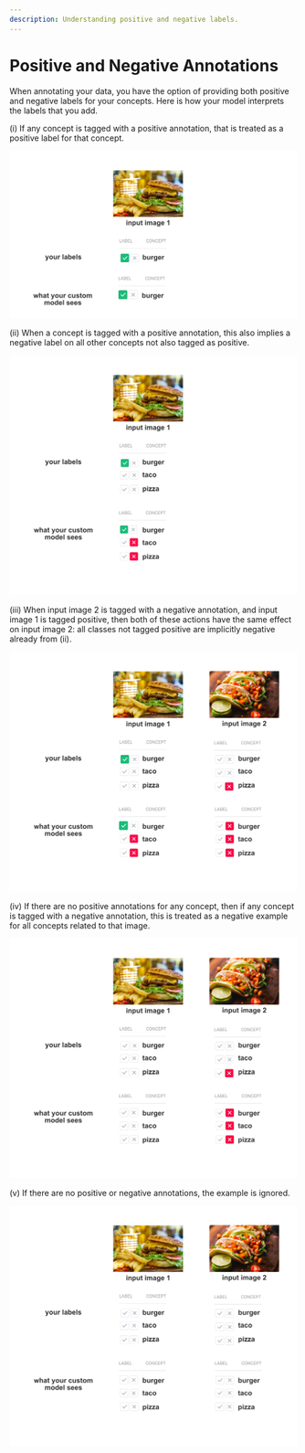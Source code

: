 ```yaml
---
description: Understanding positive and negative labels.
---
```


# Positive and Negative Annotations

When annotating your data, you have the option of providing both positive and negative labels for your concepts. Here is how your model interprets the labels that you add.

\(i\) If any concept is tagged with a positive annotation, that is treated as a positive label for that concept.

![](../../.gitbook/assets/annotation_i%20%282%29%20%282%29%20%283%29%20%284%29%20%284%29%20%284%29%20%284%29%20%287%29%20%283%29.jpg)

\(ii\) When a concept is tagged with a positive annotation, this also implies a negative label on all other concepts not also tagged as positive.

![](../../.gitbook/assets/annotation_ii%20%282%29%20%282%29%20%283%29%20%284%29%20%284%29%20%284%29%20%284%29%20%286%29.jpg)

\(iii\) When input image 2 is tagged with a negative annotation, and input image 1 is tagged positive, then both of these actions have the same effect on input image 2: all classes not tagged positive are implicitly negative already from \(ii\).

![](../../.gitbook/assets/annotation_iii%20%282%29%20%282%29%20%283%29%20%284%29%20%284%29%20%284%29%20%284%29%20%287%29%20%281%29.jpg)

\(iv\) If there are no positive annotations for any concept, then if any concept is tagged with a negative annotation, this is treated as a negative example for all concepts related to that image.

![](../../.gitbook/assets/annotation_iv%20%282%29%20%282%29%20%283%29%20%283%29%20%281%29%20%282%29.jpg)

\(v\) If there are no positive or negative annotations, the example is ignored.

![](../../.gitbook/assets/annotation_v%20%282%29%20%282%29%20%282%29%20%281%29.jpg)

